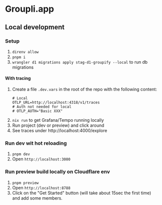 # Groupli.app


## Local development

### Setup
1. `direnv allow`
1. `pnpm i`
1. `wrangler d1 migrations apply stag-d1-groupify --local` to run db migrations

#### With tracing
1. Create a file `.dev.vars` in the root of the repo with the following content:
	```
	# Local
	OTLP_URL=http://localhost:4318/v1/traces
	# Auth not needed for local
	# OTLP_AUTH="Basic XXX"
	```
1. `nix run` to get Grafana/Tempo running locally
1. Run project (dev or preview) and click around
1. See traces under http://localhost:4000/explore

### Run dev wit hot reloading
1. `pnpm dev`
1. Open `http://localhost:3000`


### Run preview build locally on Cloudflare env
1. `pnpm preview`
1. Open `http://localhost:8788`
1. Click on the "Get Started" button (will take about 15sec the first time) and add some members.
